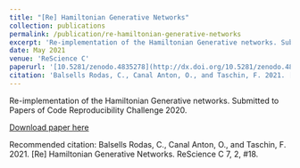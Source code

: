 ```yaml
---
title: "[Re] Hamiltonian Generative Networks"
collection: publications
permalink: /publication/re-hamiltonian-generative-networks
excerpt: 'Re-implementation of the Hamiltonian Generative networks. Submitted to Papers of Code Reproducibility Challenge 2020.'
date: May 2021
venue: 'ReScience C'
paperurl: '[10.5281/zenodo.4835278](http://dx.doi.org/10.5281/zenodo.4835278)'
citation: 'Balsells Rodas, C., Canal Anton, O., and Taschin, F. 2021. [Re] Hamiltonian Generative Networks. ReScience C 7, 2, #18.'
---
```


Re-implementation of the Hamiltonian Generative networks. Submitted to Papers of Code Reproducibility Challenge 2020.

[Download paper here](https://zenodo.org/record/4835278/files/article.pdf)

Recommended citation: Balsells Rodas, C., Canal Anton, O., and Taschin, F. 2021. [Re] Hamiltonian Generative Networks. ReScience C 7, 2, #18.
